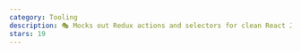 ```yaml
---
category: Tooling
description: 🎭 Mocks out Redux actions and selectors for clean React Jest tests.
stars: 19
---
```

